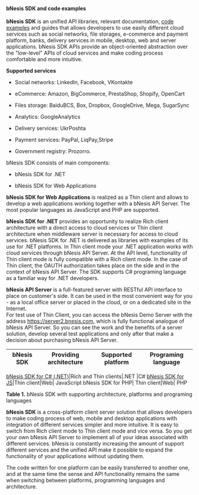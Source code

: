 ﻿#### bNesis SDK and code examples


**bNesis SDK** is an unified API libraries, relevant documentation, 
[code examples](https://github.com/bNesisDeveloper/bNesis/tree/master/Examples) 
and guides that allows developers to use easily different cloud services such as social networks, file storages, e-commerce and payment platform, banks, delivery services in mobile, desktop, web and server applications.  bNesis SDK APIs provide an object-oriented abstraction over the "low-level" APIs of cloud services and  make  coding  process comfortable and more intuitive.


**Supported services**


- Social networks: LinkedIn, Facebook, VKontakte

- eCommerce: Amazon, BigCommerce, PrestaShop, Shopify, OpenCart   

- Files storage: BaiduBCS, Box, Dropbox, GoogleDrive, Mega, SugarSync

- Analytics: GoogleAnalytics  

- Delivery services: UkrPoshta

- Payment services: PayPal, LiqPay,Stripe 

- Government registry: Prozorro. 


bNesis SDK consists of main components:
  
- bNesis SDK for .NET  

- bNesis SDK for Web Applications  
 
  

**bNesis SDK for Web Applications** is realized as a Thin client and allows to develop a web applications working together with a bNesis API Server. The most popular languages as JavaScript and PHP are supported.


**bNesis SDK for .NET** provides an opportunity to realize  Rich client architecture with a direct access to cloud services or Thin client architecture when middleware server is necessary for access to cloud services. bNesis SDK for .NET is delivered as libraries with examples of its use for .NET  platforms.  In Thin client mode your .NET application works with cloud services through bNesis API Server.  At the API level, functionality of Thin client mode is fully compatible with a Rich client mode. In the case of Thin client, the OAUTH authorization takes place on the side and in the context of bNesis API Server. The SDK supports C# programing language as a familiar way for .NET developers. 


**bNesis API Server** is a full-featured server with RESTful API interface to place on customer's side. It can be used in the most convenient way for you - as a local office server or placed in the cloud, or on a dedicated site in the Internet.  
For test use of Thin Client, you can access the bNesis Demo Server with the address https://server2.bnesis.com, which is fully functional analogue of bNesis API Server. So you can see the work and the benefits of a server solution, develop several test applications and only after that make a decision about purchasing bNesis API Server.



bNesis SDK|Providing architecture|Supported platform|Programing language
--|---------|------------------|------------------------------

[bNesis SDK for C# (.NET)](https://github.com/bNesisDeveloper/bNesis/tree/master/Sdk/DotNet)|Rich and Thin clients|.NET |C#
[bNesis SDK for JS](https://github.com/bNesisDeveloper/bNesis/tree/master/Sdk/JavaScript)|Thin client|Web| JavaScript
bNesis SDK for PHP| Thin client|Web| PHP

**Table 1.**  bNesis SDK with supporting architecture, platforms and programing languages


**bNesis SDK** is a cross-platform client server solution that allows developers to make coding  process  of  web, mobile and desktop applications with integration of different services simpler and more intuitive.  It is easy to switch from Rich client mode to Thin client mode and vice versa. So you get your own bNesis API Server to implement all of your ideas associated with different services. bNesis is constantly increasing the amount of support different services and the unified API make it possible to expand the functionality of your applications without updating them.

The code written for one platform can be easily transferred to another one, and at the same time the sense and API functionality remains the same when switching between platforms, programming languages and architecture.
 

